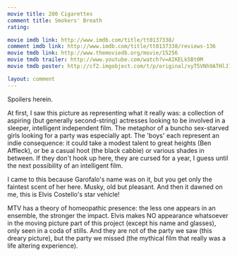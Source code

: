 ```yaml
---
movie title: 200 Cigarettes
comment title: Smokers' Breath
rating: 

movie imdb link: http://www.imdb.com/title/tt0137338/
comment imdb link: http://www.imdb.com/title/tt0137338/reviews-136
movie tmdb link: http://www.themoviedb.org/movie/15256
movie tmdb trailer: http://www.youtube.com/watch?v=AIKELk5Bt0M
movie tmdb poster: http://cf2.imgobject.com/t/p/original/xyT5VNh9ATHlJ1MT9Br9z8vcagy.jpg

layout: comment
---
```


Spoilers herein.

At first, I saw this picture as representing what it really was: a collection of aspiring (but generally second-string) actresses looking to be involved in a sleeper, intelligent independent film. The metaphor of a buncho sex-starved girls looking for a party was especially apt. The 'boys' each represent an indie consequence: it could take a modest talent to great heights (Ben Affleck), or be a casual hoot (the black cabbie) or various shades in between. If they don't hook up here, they are cursed for a year, I guess until the next possibility of an intelligent film.

I came to this because Garofalo's name was on it, but you get only the faintest scent of her here. Musky, old but pleasant. And then it dawned on me, this is Elvis Costello's star vehicle!

MTV has a theory of homeopathic presence: the less one appears in an ensemble, the stronger the impact. Elvis makes NO appearance whatsoever in the moving picture part of this project (except his name and glasses), only seen in a coda of stills. And they are not of the party we saw (this dreary picture), but the party we missed (the mythical film that really was a life altering experience).